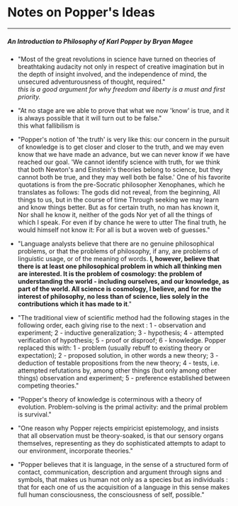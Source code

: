 # Notes on Popper's Ideas

---

##### An Introduction to Philosophy of Karl Popper by Bryan Magee

- "Most of the great revolutions in science have turned on theories of breathtaking audacity not only in respect of creative imagination but in the depth of insight involved, and the independence of mind, the unsecured adventurousness of thought, required."   
  *this is a good argument for why freedom and liberty is a must and first priority.*

- "At no stage are we able to prove that what we now 'know' is true, and it is always possible that it will turn out to be false."  
  this what fallibilism is

- "Popper's notion of 'the truth' is very like this: our concern in the pursuit of knowledge is to get closer and closer to the truth, and we may even know that we have made an advance, but we can never know if we have reached our goal. 'We cannot identify science with truth, for we think that both Newton's and Einstein's theories belong to science, but they cannot both be true, and they may well both be false.' 
  One of his favorite quotations is from the pre-Socratic philosopher Xenophanes, which he translates as follows:
  The gods did not reveal, from the beginning,
  All things to us, but in the course of time
  Through seeking we may learn and know things better.
  But as for certain truth, no man has known it,
  Nor shall he know it, neither of the gods
  Nor yet of all the things of which I speak.
  For even if by chance he were to utter
  The final truth, he would himself not know it:
  For all is but a woven web of guesses."

- "Language analysts believe that there are no genuine philosophical problems, or that the problems of philosophy, if any, are problems of linguistic usage, or of the meaning of words. **I, however, believe that there is at least one philosophical problem in which all thinking men are interested. It is the problem of cosmology: the problem of understanding the world - including ourselves, and our knowledge, as part of the world. All science is cosmology, I believe, and for me the interest of philosophy, no less than of science, lies solely in the contributions which it has made to it**."

- "The traditional view of scientific method had the following stages in the following order, each giving rise to the next :
  1 - observation and experiment; 2 - inductive generalization; 3 - hypothesis; 4 - attempted verification of hypothesis; 5 - proof or disproof; 6 - knowledge. 
  Popper replaced this with: 
  1 - problem (usually rebuff to existing theory or expectation); 2 - proposed solution, in other words a new theory; 3 - deduction of testable propositions from the new theory; 4 - tests, i.e. attempted refutations by, among other things (but only among other things) observation and experiment; 5 - preference established between competing theories."

- "Popper's theory of knowledge is coterminous with a theory of evolution. Problem-solving is the primal activity: and the primal problem is survival."

- "One reason why Popper rejects empiricist epistemology, and insists that all observation must be theory-soaked, is that our sensory organs themselves, representing as they do sophisticated attempts to adapt to our environment, incorporate theories."

- "Popper believes that it is language, in the sense of a structured form of contact, communication, description and argument through signs and symbols, that makes us human not only as a species but as individuals : that for each one of us the acquisition of a language in this sense makes full human consciousness, the consciousness of self, possible."